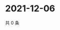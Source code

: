 # 2021-12-06

共 0 条

<!-- BEGIN WEIBO -->
<!-- 最后更新时间 Mon Dec 06 2021 04:09:24 GMT+0800 (China Standard Time) -->

<!-- END WEIBO -->
